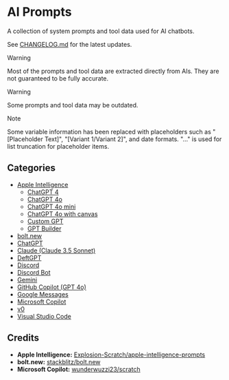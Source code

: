 # AI Prompts

A collection of system prompts and tool data used for AI chatbots.

See [CHANGELOG.md](CHANGELOG.md) for the latest updates.

> [!WARNING]
> Most of the prompts and tool data are extracted directly from AIs. They are not guaranteed to be fully accurate.

> [!WARNING]
> Some prompts and tool data may be outdated.

> [!NOTE]
> Some variable information has been replaced with placeholders such as "[Placeholder Text]", "[Variant 1/Variant 2]", and date formats. "..." is used for list truncation for placeholder items.

## Categories

- [Apple Intelligence](https://github.com/Tolga1452/ai-prompts/tree/main/Apple%20Intelligence)
  - [ChatGPT 4](https://github.com/Tolga1452/ai-prompts/tree/main/ChatGPT%204)
  - [ChatGPT 4o](https://github.com/Tolga1452/ai-prompts/tree/main/ChatGPT%204o)
  - [ChatGPT 4o mini](https://github.com/Tolga1452/ai-prompts/tree/main/ChatGPT%204o%20mini)
  - [ChatGPT 4o with canvas](https://github.com/Tolga1452/ai-prompts/tree/main/ChatGPT%204o%20with%20canvas)
  - [Custom GPT](https://github.com/Tolga1452/ai-prompts/tree/main/Custom%20GPT)
  - [GPT Builder](https://github.com/Tolga1452/ai-prompts/tree/main/GPT%20Builder)
- [bolt.new](https://github.com/Tolga1452/ai-prompts/tree/main/bolt.new)
- [ChatGPT](https://github.com/Tolga1452/ai-prompts/tree/main/ChatGPT)
- [Claude (Claude 3.5 Sonnet)](https://github.com/Tolga1452/ai-prompts/tree/main/Claude/Claude%203.5%20Sonnet)
- [DeftGPT](https://github.com/Tolga1452/ai-prompts/tree/main/DeftGPT)
- [Discord](https://github.com/Tolga1452/ai-prompts/tree/main/Discord)
- [Discord Bot](https://github.com/Tolga1452/ai-prompts/tree/main/Discord%20Bot)
- [Gemini](https://github.com/Tolga1452/ai-prompts/tree/main/Gemini)
- [GitHub Copilot (GPT 4o)](https://github.com/Tolga1452/ai-prompts/tree/main/GitHub/Copilot/GPT%204o)
- [Google Messages](https://github.com/Tolga1452/ai-prompts/tree/main/Google%20Messages)
- [Microsoft Copilot](https://github.com/Tolga1452/ai-prompts/tree/main/Microsoft%20Copilot)
- [v0](https://github.com/Tolga1452/ai-prompts/tree/main/v0)
- [Visual Studio Code](https://github.com/Tolga1452/ai-prompts/tree/main/Visual%20Studio%20Code)

## Credits

- **Apple Intelligence:** [Explosion-Scratch/apple-intelligence-prompts](https://github.com/Explosion-Scratch/apple-intelligence-prompts)
- **bolt.new:** [stackblitz/bolt.new](https://github.com/stackblitz/bolt.new)
- **Microsoft Copilot:** [wunderwuzzi23/scratch](https://github.com/wunderwuzzi23/scratch)
